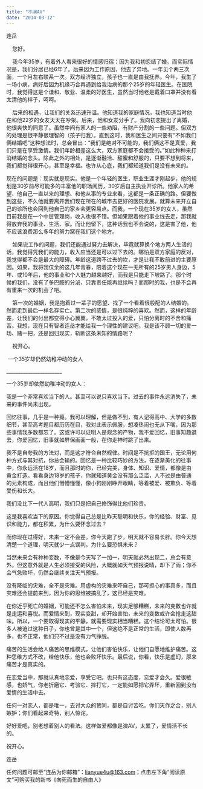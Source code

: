 ```yaml
---
title: "不演AV"
date: "2014-03-12"
---
```


连岳

    您好。

    我今年35岁，有着外人看来很好的情感归宿：因为我和初恋结了婚。而实际情况是，我们分居已经6年了。后来因为工作原因，他去了异地。一年见个两三次面，一个月左右联系一次。双方经济独立，孩子也一直是由我抚养。今年，我生了一场小病，病好后因为机缘巧合再遇到给我治病的那个25岁的年轻医生。在医院时，我觉得这是个谦和、敬业、温柔的好医生，虽然当时他老是戴着口罩并没有看太清他的样子，呵呵。

    后来的相遇，让我们的关系迅速升温。他知道我的家庭情况，我也知道当时他在和他22岁的女友天天在吵架。后来，他和女友分手了。我向初恋提出了离婚，他很爽快的同意了。虽然中间有家人的一些劝阻，有财产分割的一些问题。但双方的处理是很平静很理智的（孩子归我）。直到这时，我和医生之间只要有“不如我们俩结婚吧”这种想法时，总会冒出：“我们是绝对不可能的，我们俩这不是真爱，我们只是在享受激情。我们年龄相差这么大，双方家庭都不会接受的。”如此种种来打消结婚的念头。除此之外的相处，是逐渐融洽、甜蜜和舒服的，只要不想到将来，我们都觉得很开心，甚至是幸福。也许从心底，我们都知道我们是没有未来的。

现在的问题是：现实就是现实。他是一个年轻的医生，职业生涯才刚起步，他的规划是30岁前尽可能多的丰富他的职场阅历，30岁后自主执业开诊所。他家人的希望、他自己一直以来的理想、和他从事的专业来看，这都是一条正确的路。但要做到这些，不久他就要离开我们现在所在的城市去更好的医院发展。就算未来开立自己的诊所也会回到他自己的家乡会更容易点。而我，一个现在35岁的女人，虽然目前我是在一个中层管理岗，收入也很不错。但如果跟着他的事业线去走，那我就得放弃我的事业、生活、家。而让他留下，这种话我也不会说的，这是害了他，他不应该浪费那么多年的努力窝在我们这个地方。

    如果说工作的问题，我们还能通过努力去解决，毕竟就算换个地方两人生活的话，我觉得凭我们的能力，收入应当还是可以过下去的。哪怕是双方家庭的反对，我觉得都不会是最大的障碍。年龄这道跨不过去的坎，才是让我不敢前进的主要原因。如果，我将我仅余的这几年青春，陪着这个现在一无所有的25岁男人身边，5年、或10年后，他的事业和个人魅力越来越好，而我是只能走下坡路了。那个时候的我们，没有了多巴胺的分泌，只靠责任能再继续吗？而那时的我，也是不会再有重来一次的机会了吧。

    第一次的婚姻，我是抱着过一辈子的愿望、找了一个看着很般配的人结婚的。然而走到最后一样名存实亡。第二次的感情，是很纯粹的喜欢。然而，这样的年龄差，让我们的付出都变得小心翼翼，不敢太过投入的爱，只怕分离时的不舍和痛苦。我想，现在只有智者连岳才能给我一个理性的建议吧，我是该不顾一切的爱一场、赌一把，还是回归现实，斩断这条未知的情路呢？

    祝开心。

 一个35岁却仍然幼稚冲动的女人

\_\_\_\_\_\_\_\_\_\_\_\_\_\_\_\_\_\_\_\_\_\_\_

一个35岁却依然幼稚冲动的女人：

我是一个非常喜欢当下的人。甚至可以说只喜欢当下。过去的事件永远消失了，未来的事件尚未出现。

回忆往事，几乎是一种瘾。我可以理解，但是做不到，有人记得高中、大学的多数细节，甚至高考题目都历历在目，我对此表示佩服，想凑热闹也无从下嘴，因为那些事情我多数都忘了。这或许可以证明人是观念的产物，我不爱回忆，旧事知趣退去，你爱回忆，旧事就如屏保画面一般，在你走神时跳了出来。

我不是自夸我的方法对，而是这才符合自然规律。时间是不抗拒的国王，无论用何种方式与其对抗，你总会输的。回忆是一种比较巧妙的方法，在逐渐美化的往事中，你永远活在18岁，而且那时的你，已经完美，身体、知识、爱情，都像是由黄金打造。看看身边18岁的孩子，你就知道黄金没有那么泛滥，人不过是由普通的元素构成，而且他们懵懵懂懂，像小狗刚刚睁开眼睛，等着被爱、被欺负、等着受伤和长大。

我们没比下一代人高明，我们只是把自己修饰得比他们珍贵。

这是我喜欢当下的原因。你觉得自己总是比昨天聪明和快乐，你的经验、财富、见识和能力，都在积累，为什么要怀念过去？

而你现在过得好，未来一定不会差。你今天跑了步，明天就不容易长胖。你今天想清楚一个道理，明天就少一点误判。为什么要恐惧未来？

当然未来会有种种变数，不像是今天写了一加一，明天就必然出现二，总会有意外。但这意外就是人生必须接受的风险，大概就如天气预报说晴，却下了雨；你不会气急败坏，仍然会继续关注天气预报。

没有降临的灾难，全不是灾难。用虚构的灾难来吓自己，那可担心的事真多，而且灾难还会提前来到，因为你的思维被搞乱了，这已经是灾难。

在你近乎死亡的婚姻，可能还不怎么害怕未来，现实足够糟糕，未来的变数也许就是走运和喜悦。而爱情来到，现实变甜，却开始害怕，未来的变数或许会抢走这甜味。所以，一个要取得现实的平静，就需要现实相当糟糕。这个结论可太可怕。很多人被迫过这种日子，你也曾是其中一个，但这绝不是正常的生活，即使人数再多，也不正常，他们只不过是没有力气挣脱。

痛苦的生活会给人痛苦的思维模式，让他们害怕快乐，让他们自愿地维护痛苦。这种思维方式不改，给他快乐，他也会败坏快乐。最后说，你看，快乐是虚幻，原来痛苦才是真实的。

在恋爱当中，那就认真地恋爱，享受它吧。也只有这态度，恋爱才会久。爱很敏感，也娇气，你老折磨它、考验它、摔打它，一定能如愿把它弄坏，重新回到没有爱情的生活中去。

任何一对恋人，都是唯一，去讨大众的赞同，都是自讨苦吃。你们天作之合，别人嫉妒；你们看起来奇特，别人惊诧。

好好爱吧，别老想着别人的看法。这样做爱都像是演AV，太累了，爱情活不长的。

祝开心。

连岳

任何问题可邮至“连岳为你邮箱”：lianyue4u@163.com；点击左下角“阅读原文”可购买我的新书《向死而生的自由人》
